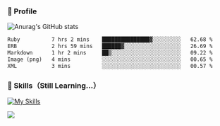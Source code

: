 ### 👀 Profile

![Anurag's GitHub stats](https://github-readme-stats.vercel.app/api?username=haganenoubik&show_icons=true&theme=github_dark)

<!--START_SECTION:waka-->

```txt
Ruby          7 hrs 2 mins    ███████████████▓░░░░░░░░░   62.68 %
ERB           2 hrs 59 mins   ██████▓░░░░░░░░░░░░░░░░░░   26.69 %
Markdown      1 hr 2 mins     ██▒░░░░░░░░░░░░░░░░░░░░░░   09.22 %
Image (png)   4 mins          ░░░░░░░░░░░░░░░░░░░░░░░░░   00.65 %
XML           3 mins          ░░░░░░░░░░░░░░░░░░░░░░░░░   00.57 %
```

<!--END_SECTION:waka-->

### 🚀 Skills（Still Learning...）
[![My Skills](https://skillicons.dev/icons?i=html,css,js,ruby,rails,git,github,neovim)](https://skillicons.dev)

![](https://komarev.com/ghpvc/?username=haganenoubik&style=flat-square&color=blue)

<!--
**haganenoubik/haganenoubik** is a ✨ _special_ ✨ repository because its `README.md` (this file) appears on your GitHub profile.

Here are some ideas to get you started:

- 🔭 I’m currently working on ...
- 🌱 I’m currently learning ...
- 👯 I’m looking to collaborate on ...
- 🤔 I’m looking for help with ...
- 💬 Ask me about ...
- 📫 How to reach me: ...
- 😄 Pronouns: ...
- ⚡ Fun fact: ...
-->
